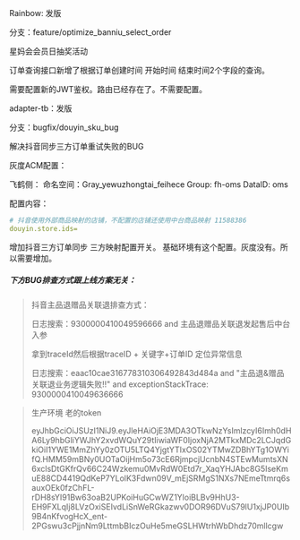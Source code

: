 Rainbow: 发版 

分支：feature/optimize_banniu_select_order

星妈会会员日抽奖活动

订单查询接口新增了根据订单创建时间 开始时间 结束时间2个字段的查询。

需要配置新的JWT鉴权。路由已经存在了。不需要配置。



adapter-tb：发版

分支：bugfix/douyin_sku_bug

解决抖音同步三方订单重试失败的BUG



灰度ACM配置：

飞鹤侧：
命名空间：Gray_yewuzhongtai_feihece
Group: fh-oms
DataID: oms	

配置内容：

```yaml
# 抖音使用外部商品映射的店铺，不配置的店铺还使用中台商品映射 11588386
douyin.store.ids=	
```

增加抖音三方订单同步 三方映射配置开关。
基础环境有这个配置。灰度没有。所以需要增加。																																			





##### 下方BUG排查方式跟上线方案无关：

> 抖音主品退赠品关联退排查方式：
>
> 日志搜索：9300000410049596666 and 主品退赠品关联退发起售后中台入参 
>
> 拿到traceId然后根据traceID + 关键字+订单ID 定位异常信息
>
> 日志搜索：eaac10cae316778310306492843d484a and "主品退&赠品关联退业务逻辑失败!!" and exceptionStackTrace: 9300000410049636666 





> 生产环境 老的token
>
> eyJhbGciOiJSUzI1NiJ9.eyJleHAiOjE3MDA3OTkwNzYsImlzcyI6Imh0dHA6Ly9hbGliYWJhY2xvdWQuY29tIiwiaWF0IjoxNjA2MTkxMDc2LCJqdGkiOiI1YWE1MmZhYy0zOTU5LTQ4YjgtYTIxOS02YTMwZDBhYTg1OWYifQ.HMM59mBNy0UOTaOijHm5o73cE6RjmpcjUcnbN4STEwMumtsXN6xclsDtGKfrQv66C24Wzkemu0MvRdW0Etd7r_XaqYHJAbc8G5IseKmuE88CD4419QdKeP7YLolK3Fdwn09V_mEjSRMgS1NXs7NEmeTtmrq6sauxOEk0fzChFL-rDH8sYI91Bw63oaB2UPKoiHuGCwWZ1YloiBLBv9HhU3-EH9FXLqIj8LVzOxiSEIvdLiSnWeRGkazwv0DOR96DVuS79lU1xjJP0UIb9B4nKfvogHcX_ent-2PGswu3cPjjnNm9LttmbBIczOuHe5meGSLHWtrhWbDhdz70mllcgw

